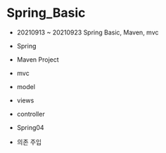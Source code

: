 # Spring_Basic
- 20210913 ~ 20210923 Spring Basic, Maven, mvc
- Spring
- Maven Project
- mvc
- model
- views
- controller

- Spring04
- 의존 주입
